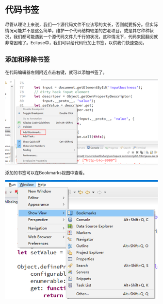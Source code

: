 # 代码书签

尽管从理论上来说，我们一个源代码文件不应该写的太长，否则就要拆分。但实际情况可能并不是这么简单，维护一个代码结构较差的古老项目，或是其它种种状况，我们都可能遇到一个源代码文件几千行的状况，这种情况下，代码来回翻阅就非常困难了。Eclipse中，我们可以给代码行加上书签，以供我们快速查阅。

## 添加和移除书签

在代码编辑器左侧附近点击右键，就可以添加书签了。

![](res/1.png)

添加的书签可以在Bookmarks视图中查看。

![](res/2.png)
